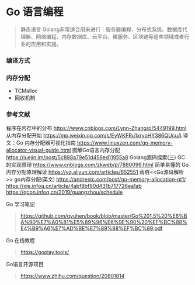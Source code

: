<!--
 * @Descripttion: 
 * @version: 
 * @Author: WangShuaibing
 * @Date: 2020-09-27 09:26:23
 * @LastEditors: WangShuaibing
 * @LastEditTime: 2020-11-04 14:21:38
-->
# Go 语言编程
> 静态语言
> Golang非常适合用来进行：服务器编程、分布式系统、数据库代理器、网络编程、内存数据库、云平台、微服务、区块链等这些领域或者行业的应用和实施。

### 编译方式


### 内存分配
- TCMalloc
- 回收机制

### 参考文献
程序在内存中的分布 https://www.cnblogs.com/Lynn-Zhang/p/5449199.html
从内存分配开始 https://mp.weixin.qq.com/s/EyWKFRu1xryoHY386QUcuA
译文：Go 内存分配器可视化指南 https://www.linuxzen.com/go-memory-allocator-visual-guide.html
图解Go语言内存分配 https://juejin.im/post/5c888a79e51d456ed11955a8
Golang源码探索(三) GC的实现原理 https://www.cnblogs.com/zkweb/p/7880099.html
简单易懂的 Go 内存分配原理解读 https://yq.aliyun.com/articles/652551
雨痕<<Go源码解析>>
go内存分配(英文) https://andrestc.com/post/go-memory-allocation-pt1/
https://xie.infoq.cn/article/4abf9bf90d431b717726ea1ab
https://qcon.infoq.cn/2019/guangzhou/schedule

Go 学习笔记
> https://github.com/qyuhen/book/blob/master/Go%201.5%20%E6%BA%90%E7%A0%81%E5%89%96%E6%9E%90%20%EF%BC%88%E4%B9%A6%E7%AD%BE%E7%89%88%EF%BC%89.pdf


Go 在线教程
> https://goplay.tools/

Go语言开源项目
> https://www.zhihu.com/question/20801814